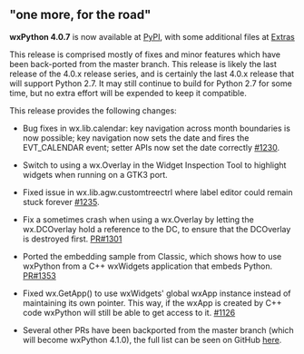 <!--
.. title: wxPython 4.0.7 Released
.. slug: 2019-10-25-wxpython-407-release
.. date: 2019-10-25 
.. tags: Development, Release, Phoenix
.. category: News
.. link: 
.. description: 
.. type: text
-->

## "one more, for the road"

**wxPython 4.0.7** is now available at 
[PyPI](https://pypi.org/project/wxPython/4.0.7), with some additional files at
[Extras](https://extras.wxPython.org/wxPython4/extras/)

This release is comprised mostly of fixes and minor features which have been
back-ported from the master branch. This release is likely the last release of
the 4.0.x release series, and is certainly the last 4.0.x release that will
support Python 2.7. It may still continue to build for Python 2.7 for some time, 
but no extra effort will be expended to keep it compatible.

This release provides the following changes:

* Bug fixes in wx.lib.calendar: key navigation across month boundaries is now 
  possible; key navigation now sets the date and fires the EVT_CALENDAR event; 
  setter APIs now set the date correctly 
  [#1230](https://github.com/wxWidgets/Phoenix/issues/1230).

* Switch to using a wx.Overlay in the Widget Inspection Tool to highlight
  widgets when running on a GTK3 port.

* Fixed issue in wx.lib.agw.customtreectrl where label editor could remain
  stuck forever 
  [#1235](https://github.com/wxWidgets/Phoenix/issues/1235).

* Fix a sometimes crash when using a wx.Overlay by letting the wx.DCOverlay hold
  a reference to the DC, to ensure that the DCOverlay is destroyed first.
  [PR#1301](https://github.com/wxWidgets/Phoenix/pull/1301)
  
* Ported the embedding sample from Classic, which shows how to use wxPython from
  a C++ wxWidgets application that embeds Python. 
  [PR#1353](https://github.com/wxWidgets/Phoenix/pull/1353)

* Fixed wx.GetApp() to use wxWidgets' global wxApp instance instead of 
  maintaining its own pointer. This way, if the wxApp is created by C++ code
  wxPython will still be able to get access to it. 
  [#1126](https://github.com/wxWidgets/Phoenix/issues/1126)
  
* Several other PRs have been backported from the master branch (which will 
  become wxPython 4.1.0), the full list can be seen on GitHub 
  [here](https://github.com/wxWidgets/Phoenix/pull/1357).

